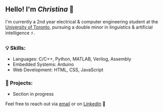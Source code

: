 <!---
endothermiic/endothermiic is a ✨ special ✨ repository because its `README.md` (this file) appears on your GitHub profile.
You can click the Preview link to take a look at your changes.
--->
## Hello! I'm *Christina* 🌻 

I'm currently a 2nd year electrical & computer engineering student at the [University of Toronto](https://www.utoronto.ca/), pursuing a double minor in linguistics & artificial intelligence ⚡. 

### 💡 Skills:
* Languages: C/C++, Python, MATLAB, Verilog, Assembly
* Embedded Systems: Arduino 
* Web Development: HTML, CSS, JavaScript

### 🚀 Projects: 
* Section in progress
<!---
Autonomous Line-following Robot
Book Recommendations (ML)
Personal Portfolio
--->
Feel free to reach out via [email](mailto:christina.pizzonia@mail.utoronto.ca) or on [LinkedIn](https://www.linkedin.com/in/christina-pizzonia-05ab1a14a/) 📝
